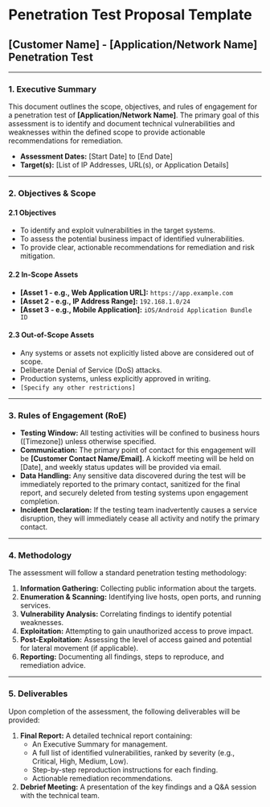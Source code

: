 # Penetration Test Proposal Template

## [Customer Name] - [Application/Network Name] Penetration Test

---

### 1. Executive Summary

This document outlines the scope, objectives, and rules of engagement for a penetration test of **[Application/Network Name]**. The primary goal of this assessment is to identify and document technical vulnerabilities and weaknesses within the defined scope to provide actionable recommendations for remediation.

- **Assessment Dates:** [Start Date] to [End Date]
- **Target(s):** [List of IP Addresses, URL(s), or Application Details]

---

### 2. Objectives & Scope

#### 2.1 Objectives
- To identify and exploit vulnerabilities in the target systems.
- To assess the potential business impact of identified vulnerabilities.
- To provide clear, actionable recommendations for remediation and risk mitigation.

#### 2.2 In-Scope Assets
- **[Asset 1 - e.g., Web Application URL]:** `https://app.example.com`
- **[Asset 2 - e.g., IP Address Range]:** `192.168.1.0/24`
- **[Asset 3 - e.g., Mobile Application]:** `iOS/Android Application Bundle ID`

#### 2.3 Out-of-Scope Assets
- Any systems or assets not explicitly listed above are considered out of scope.
- Deliberate Denial of Service (DoS) attacks.
- Production systems, unless explicitly approved in writing.
- `[Specify any other restrictions]`

---

### 3. Rules of Engagement (RoE)

- **Testing Window:** All testing activities will be confined to business hours ([Timezone]) unless otherwise specified.
- **Communication:** The primary point of contact for this engagement will be **[Customer Contact Name/Email]**. A kickoff meeting will be held on [Date], and weekly status updates will be provided via email.
- **Data Handling:** Any sensitive data discovered during the test will be immediately reported to the primary contact, sanitized for the final report, and securely deleted from testing systems upon engagement completion.
- **Incident Declaration:** If the testing team inadvertently causes a service disruption, they will immediately cease all activity and notify the primary contact.

---

### 4. Methodology

The assessment will follow a standard penetration testing methodology:
1.  **Information Gathering:** Collecting public information about the targets.
2.  **Enumeration & Scanning:** Identifying live hosts, open ports, and running services.
3.  **Vulnerability Analysis:** Correlating findings to identify potential weaknesses.
4.  **Exploitation:** Attempting to gain unauthorized access to prove impact.
5.  **Post-Exploitation:** Assessing the level of access gained and potential for lateral movement (if applicable).
6.  **Reporting:** Documenting all findings, steps to reproduce, and remediation advice.

---

### 5. Deliverables

Upon completion of the assessment, the following deliverables will be provided:
1.  **Final Report:** A detailed technical report containing:
    - An Executive Summary for management.
    - A full list of identified vulnerabilities, ranked by severity (e.g., Critical, High, Medium, Low).
    - Step-by-step reproduction instructions for each finding.
    - Actionable remediation recommendations.
2.  **Debrief Meeting:** A presentation of the key findings and a Q&A session with the technical team.

